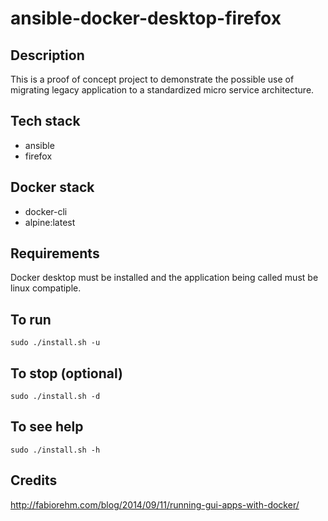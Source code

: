 # ansible-docker-desktop-firefox

## Description
This is a proof of concept project to demonstrate
the possible use of migrating legacy application to
a standardized micro service architecture.

## Tech stack
- ansible
- firefox

## Docker stack
- docker-cli
- alpine:latest

## Requirements
Docker desktop must be installed and the application
being called must be linux compatiple.

## To run
```sudo ./install.sh -u```

## To stop (optional)
```sudo ./install.sh -d```

## To see help
`sudo ./install.sh -h`

## Credits
http://fabiorehm.com/blog/2014/09/11/running-gui-apps-with-docker/
